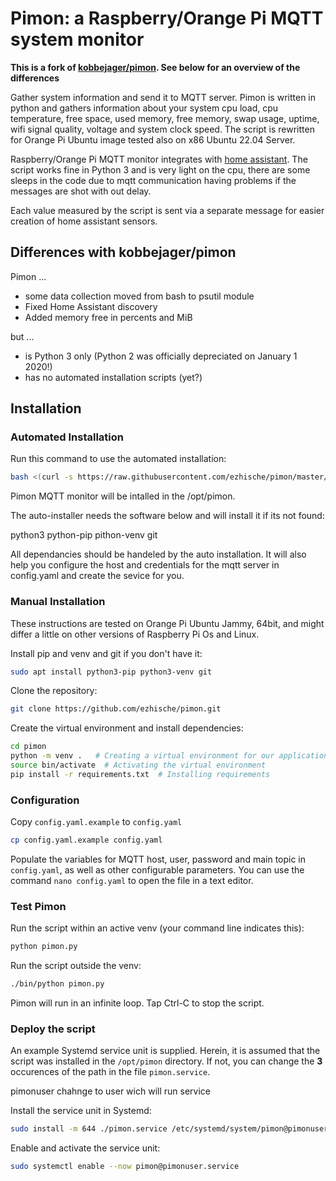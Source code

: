 # Pimon: a Raspberry/Orange Pi MQTT system monitor

**This is a fork of [kobbejager/pimon](https://github.com/hjelev/rpi-mqtt-monitor). See below for an overview of the differences**

Gather system information and send it to MQTT server. Pimon is written in python and gathers information about your system cpu load, cpu temperature, free space, used memory, free memory, swap usage, uptime, wifi signal quality, voltage and system clock speed. The script is rewritten for Orange Pi Ubuntu image tested also on x86 Ubuntu 22.04 Server.

Raspberry/Orange Pi MQTT monitor integrates with [home assistant](https://www.home-assistant.io/). The script works fine in Python 3 and is very light on the cpu, there are some sleeps in the code due to mqtt communication having problems if the messages are shot with out delay.

Each value measured by the script is sent via a separate message for easier creation of home assistant sensors.

## Differences with kobbejager/pimon

Pimon ...
* some data collection moved from bash to psutil module
* Fixed Home Assistant discovery
* Added memory free in percents and MiB

but ...
* is Python 3 only (Python 2 was officially depreciated on January 1 2020!)
* has no automated installation scripts (yet?)


## Installation

### Automated Installation
Run this command to use the automated installation:

```bash
bash <(curl -s https://raw.githubusercontent.com/ezhische/pimon/master/remote_install.sh)
```
Pimon MQTT monitor will be intalled in the /opt/pimon.

The auto-installer needs the software below and will install it if its not found:

python3
python-pip
pithon-venv
git

All dependancies should be handeled by the auto installation. It will also help you configure the host and credentials for the mqtt server in config.yaml and create the sevice for you.

### Manual Installation

These instructions are tested on Orange Pi Ubuntu Jammy, 64bit, and might differ a little on other versions of Raspberry Pi Os and Linux.

Install pip and venv and git if you don't have it:
```bash
sudo apt install python3-pip python3-venv git
```

Clone the repository:
```bash
git clone https://github.com/ezhische/pimon.git
```

Create the virtual environment and install dependencies:
```bash
cd pimon
python -m venv .   # Creating a virtual environment for our application
source bin/activate  # Activating the virtual environment
pip install -r requirements.txt  # Installing requirements
```

### Configuration

Copy ```config.yaml.example``` to ```config.yaml```
```bash
cp config.yaml.example config.yaml
```

Populate the variables for MQTT host, user, password and main topic in ```config.yaml```, as well as other configurable parameters. You can use the command ```nano config.yaml``` to open the file in a text editor.

### Test Pimon

Run the script within an active venv (your command line indicates this):
```bash
python pimon.py
```

Run the script outside the venv:
```bash
./bin/python pimon.py
```

Pimon will run in an infinite loop. Tap Ctrl-C to stop the script.

### Deploy the script

An example Systemd service unit is supplied. Herein, it is assumed that the script was installed in the ```/opt/pimon``` directory. If not, you can change the __3__ occurences of the path in the file ```pimon.service```.

pimonuser chahnge to user wich will run service

Install the service unit in Systemd:
```bash
sudo install -m 644 ./pimon.service /etc/systemd/system/pimon@pimonuser.service
```

Enable and activate the service unit:
```bash
sudo systemctl enable --now pimon@pimonuser.service
```
